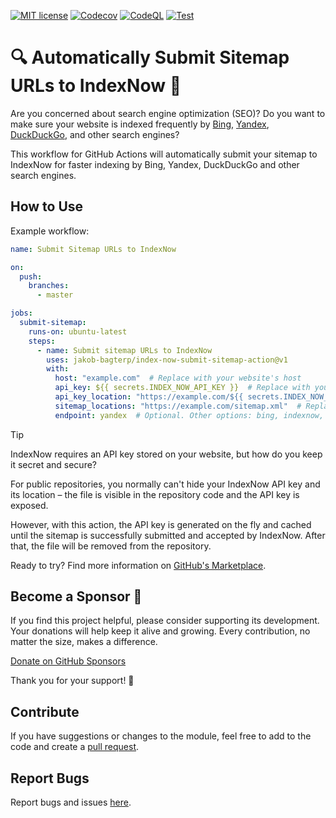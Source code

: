 [![MIT license](https://img.shields.io/static/v1?label=license&message=MIT&color=blue)](https://github.com/jakob-bagterp/index-now-submit-sitemap-action/blob/master/LICENSE.md)
[![Codecov](https://codecov.io/gh/jakob-bagterp/index-now-submit-sitemap-action/branch/master/graph/badge.svg?token=PEGUV7IL8T)](https://codecov.io/gh/jakob-bagterp/index-now-submit-sitemap-action)
[![CodeQL](https://github.com/jakob-bagterp/index-now-submit-sitemap-action/actions/workflows/codeql.yml/badge.svg)](https://github.com/jakob-bagterp/index-now-submit-sitemap-action/actions/workflows/codeql.yml)
[![Test](https://github.com/jakob-bagterp/index-now-submit-sitemap-action/actions/workflows/test.yml/badge.svg)](https://github.com/jakob-bagterp/index-now-submit-sitemap-action/actions/workflows/test.yml)

# 🔍 Automatically Submit Sitemap URLs to IndexNow 🔎
Are you concerned about search engine optimization (SEO)? Do you want to make sure your website is indexed frequently by [Bing](https://www.bing.com/indexnow), [Yandex](https://yandex.com/indexnow), [DuckDuckGo](https://duckduckgo.com/), and other search engines?

This workflow for GitHub Actions will automatically submit your sitemap to IndexNow for faster indexing by Bing, Yandex, DuckDuckGo and other search engines.

## How to Use
Example workflow:

```yaml
name: Submit Sitemap URLs to IndexNow

on:
  push:
    branches:
      - master

jobs:
  submit-sitemap:
    runs-on: ubuntu-latest
    steps:
      - name: Submit sitemap URLs to IndexNow
        uses: jakob-bagterp/index-now-submit-sitemap-action@v1
        with:
          host: "example.com"  # Replace with your website's host
          api_key: ${{ secrets.INDEX_NOW_API_KEY }}  # Replace with your IndexNow API key
          api_key_location: "https://example.com/${{ secrets.INDEX_NOW_API_KEY }}.txt"  # Replace with your IndexNow API key location
          sitemap_locations: "https://example.com/sitemap.xml"  # Replace with your sitemap location
          endpoint: yandex  # Optional. Other options: bing, indexnow, naver, seznam, yandex, yep. Default is bing.
```

> [!TIP]
> IndexNow requires an API key stored on your website, but how do you keep it secret and secure?
>
> For public repositories, you normally can't hide your IndexNow API key and its location – the file is visible in the repository code and the API key is exposed.
>
> However, with this action, the API key is generated on the fly and cached until the sitemap is successfully submitted and accepted by IndexNow. After that, the file will be removed from the repository.


Ready to try? Find more information on [GitHub's Marketplace](https://github.com/marketplace/actions/index-now-submit-sitemap-action).

## Become a Sponsor 🏅
If you find this project helpful, please consider supporting its development. Your donations will help keep it alive and growing. Every contribution, no matter the size, makes a difference.

[Donate on GitHub Sponsors](https://github.com/sponsors/jakob-bagterp)

Thank you for your support! 🙌

## Contribute
If you have suggestions or changes to the module, feel free to add to the code and create a [pull request](https://github.com/jakob-bagterp/index-now-submit-sitemap-action/pulls).

## Report Bugs
Report bugs and issues [here](https://github.com/jakob-bagterp/index-now-submit-sitemap-action/issues).
